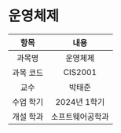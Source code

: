 # 운영체제
| 항목 | 내용 |
| :-: | :-: |
| 과목명 | 운영체제 |
| 과목 코드 | CIS2001 |
| 교수 | 박태준 |
| 수업 학기 | 2024년 1학기 |
| 개설 학과 | 소프트웨어공학과 |

